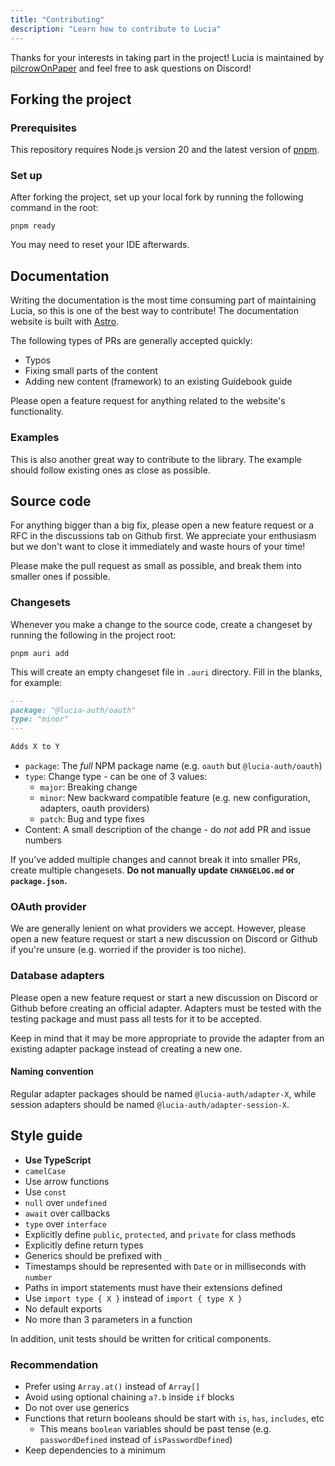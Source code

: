 ```yaml
---
title: "Contributing"
description: "Learn how to contribute to Lucia"
---
```


Thanks for your interests in taking part in the project! Lucia is maintained by [pilcrowOnPaper](https://github.com/pilcrowOnPaper) and feel free to ask questions on Discord!

## Forking the project

### Prerequisites

This repository requires Node.js version 20 and the latest version of [pnpm](https://pnpm.io).

### Set up

After forking the project, set up your local fork by running the following command in the root:

```
pnpm ready
```

You may need to reset your IDE afterwards.

## Documentation

Writing the documentation is the most time consuming part of maintaining Lucia, so this is one of the best way to contribute! The documentation website is built with [Astro](https://astro.build).

The following types of PRs are generally accepted quickly:

- Typos
- Fixing small parts of the content
- Adding new content (framework) to an existing Guidebook guide

Please open a feature request for anything related to the website's functionality.

### Examples

This is also another great way to contribute to the library. The example should follow existing ones as close as possible.

## Source code

For anything bigger than a big fix, please open a new feature request or a RFC in the discussions tab on Github first. We appreciate your enthusiasm but we don't want to close it immediately and waste hours of your time!

Please make the pull request as small as possible, and break them into smaller ones if possible.

### Changesets

Whenever you make a change to the source code, create a changeset by running the following in the project root:

```
pnpm auri add
```

This will create an empty changeset file in `.auri` directory. Fill in the blanks, for example:

```md
---
package: "@lucia-auth/oauth"
type: "minor"
---

Adds X to Y
```

- `package`: The _full_ NPM package name (e.g. `oauth` but `@lucia-auth/oauth`)
- `type`: Change type - can be one of 3 values:
  - `major`: Breaking change
  - `minor`: New backward compatible feature (e.g. new configuration, adapters, oauth providers)
  - `patch`: Bug and type fixes
- Content: A small description of the change - do _not_ add PR and issue numbers

If you've added multiple changes and cannot break it into smaller PRs, create multiple changesets. **Do not manually update `CHANGELOG.md` or `package.json`.**

### OAuth provider

We are generally lenient on what providers we accept. However, please open a new feature request or start a new discussion on Discord or Github if you're unsure (e.g. worried if the provider is too niche).

### Database adapters

Please open a new feature request or start a new discussion on Discord or Github before creating an official adapter. Adapters must be tested with the testing package and must pass all tests for it to be accepted.

Keep in mind that it may be more appropriate to provide the adapter from an existing adapter package instead of creating a new one.

#### Naming convention

Regular adapter packages should be named `@lucia-auth/adapter-X`, while session adapters should be named `@lucia-auth/adapter-session-X`.

## Style guide

- **Use TypeScript**
- `camelCase`
- Use arrow functions
- Use `const`
- `null` over `undefined`
- `await` over callbacks
- `type` over `interface`
- Explicitly define `public`, `protected`, and `private` for class methods
- Explicitly define return types
- Generics should be prefixed with `_`
- Timestamps should be represented with `Date` or in milliseconds with `number`
- Paths in import statements must have their extensions defined
- Use `import type { X }` instead of `import { type X }`
- No default exports
- No more than 3 parameters in a function

In addition, unit tests should be written for critical components.

### Recommendation

- Prefer using `Array.at()` instead of `Array[]`
- Avoid using optional chaining `a?.b` inside `if` blocks
- Do not over use generics
- Functions that return booleans should be start with `is`, `has`, `includes`, etc
  - This means `boolean` variables should be past tense (e.g. `passwordDefined` instead of `isPasswordDefined`)
- Keep dependencies to a minimum
